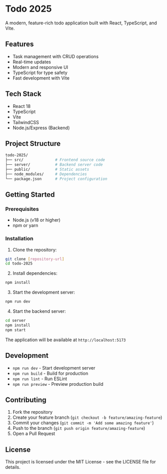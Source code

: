 # Todo 2025

<!-- markdownlint-disable MD029 -->

A modern, feature-rich todo application built with React, TypeScript, and Vite.

## Features

- Task management with CRUD operations
- Real-time updates
- Modern and responsive UI
- TypeScript for type safety
- Fast development with Vite

## Tech Stack

- React 18
- TypeScript
- Vite
- TailwindCSS
- Node.js/Express (Backend)

## Project Structure

```bash
todo-2025/
├── src/              # Frontend source code
├── server/           # Backend server code
├── public/           # Static assets
├── node_modules/     # Dependencies
└── package.json      # Project configuration
```

## Getting Started

### Prerequisites

- Node.js (v18 or higher)
- npm or yarn

### Installation

1. Clone the repository:

```bash
git clone [repository-url]
cd todo-2025
```

2. Install dependencies:

```bash
npm install
```

3. Start the development server:

```bash
npm run dev
```

4. Start the backend server:

```bash
cd server
npm install
npm start
```

The application will be available at `http://localhost:5173`

## Development

- `npm run dev` - Start development server
- `npm run build` - Build for production
- `npm run lint` - Run ESLint
- `npm run preview` - Preview production build

## Contributing

1. Fork the repository
2. Create your feature branch (`git checkout -b feature/amazing-feature`)
3. Commit your changes (`git commit -m 'Add some amazing feature'`)
4. Push to the branch (`git push origin feature/amazing-feature`)
5. Open a Pull Request

## License

This project is licensed under the MIT License - see the LICENSE file for details.
